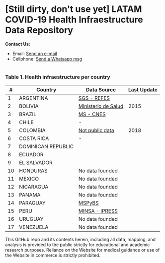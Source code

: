# [Still dirty, don't use yet] LATAM COVID-19 Health Infraestructure Data Repository

<b>Contact Us: </b><br>

- Email: [Send an e-mail](pablo.diazv@pucp.edu.pe)
- Cellphone: [Send a Whatsapp msg](https://api.whatsapp.com/send?phone=51938438089&text=Hi,%20I%27m%20comming%20from%20Github)
  <br><br>

### Table 1. Health infraestructure per country

| #   | Country            | Data Source                                                                                                                | Last Update |
| --- | ------------------ | -------------------------------------------------------------------------------------------------------------------------- | ----------- |
| 1   | ARGENTINA          | [SGS - REFES](https://datos.gob.ar/dataset/salud-listado-establecimientos-salud-asentados-registro-federal-refes)          |             |
| 2   | BOLIVIA            | [Ministerio de Salud](https://datos.gob.bo/dataset/cantidad-de-establecimientos-de-salud-por-nivel-de-atencion-2006-20151) | 2015        |
| 3   | BRAZIL             | [MS - CNES](http://www.dados.gov.br/dataset/cnes_ativo)                                                                    |             |
| 4   | CHILE              | -                                                                                                                          |             |
| 5   | COLOMBIA           | [Not public data](https://www.datos.gov.co/Salud-y-Protecci-n-Social/Eps-Ips-y-Centros-de-salud/cmb8-yyw6)                 | 2018        |
| 6   | COSTA RICA         | -                                                                                                                          |             |
| 7   | DOMINICAN REPUBLIC |                                                                                                                            |             |
| 8   | ECUADOR            |                                                                                                                            |             |
| 9   | EL SALVADOR        |                                                                                                                            |             |
| 10  | HONDURAS           |                No data founded                                                                                                                                 |             |
| 11  | MEXICO             | No data founded                                                                                                            |             |
| 12  | NICARAGUA          | No data founded                                                                                                            |             |
| 13  | PANAMA             | No data founded                                                                                                            |             |
| 14  | PARAGUAY           | [MSPyBS](https://www.datos.gov.py/dataset/establecimientos-de-salud)                                                       |             |
| 15  | PERU               | [MINSA - IPRESS](https://www.datosabiertos.gob.pe/dataset/minsa-ipress)                                                    |             |
| 16  | URUGUAY            | No data founded                                                                                                            |             |
| 17  | VENEZUELA          | No data founded                                                                                                            |             |

This GitHub repo and its contents herein, including all data, mapping, and analysis is provided to the public strictly for educational and academic research purposes. Reliance on the Website for medical guidance or use of the Website in commerce is strictly prohibited.
